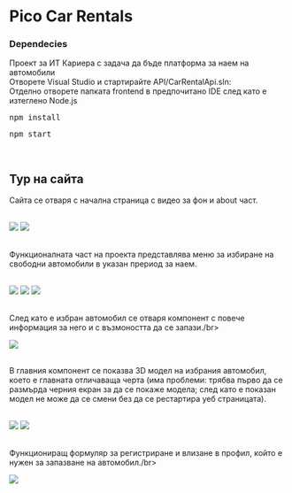 # Pico Car Rentals
<h3>Dependecies</h3>
Проект за ИТ Кариера с задача да бъде платформа за наем на автомобили</br>
Отворете Visual Studio и стартирайте API/CarRentalApi.sln:</br>
Отделно отворете папката frontend в предпочитано IDE след като е изтеглено Node.js</br>
<pre>npm install</pre>
<pre>npm start</pre>
</br>

<h2>Тур на сайта</h2>
Сайта се отваря с начална страница с видео за фон и about част.</br></br>
<p>
    <img src="Imgs/Home1.png"/>
    <img src="Imgs/Home2.png"/>
</p></br>
Функционалната част на проекта представлява меню за избиране на свободни автомобили в указан прериод за наем.</br></br>
<p>
    <img src="Imgs/Dates1.png"/>
    <img src="Imgs/Dates2.png"/>
    <img src="Imgs/Dates3.png"/>
</p></br>
След като е избран автомобил се отваря  компонент с повече информация за него и с възмоността да се запази./br></br>
<p>
    <img src="Imgs/Car1.png"/>
</p></br>
В главния компонент се показва 3D модел на избрания автомобил, което е главната отличаваща черта (има проблеми: трябва първо да се размърда черния екран за да се покаже модела; след като е показан модел не може да се смени без да се рестартира уеб страницата).</br></br>
<p>
    <img src="Imgs/Car2.png"/>
    <img src="Imgs/Car3.png"/>
</p></br>
Функциониращ формуляр за регистриране и влизане в профил, който е нужен за запазване на автомобил./br></br>
<p>
    <img src="Imgs/SignIn.png"/>
</p></br>
